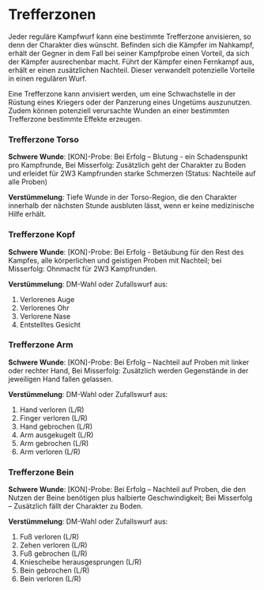 # Trefferzonen
Jeder reguläre Kampfwurf kann eine bestimmte Trefferzone anvisieren, so denn der Charakter dies wünscht. Befinden sich die Kämpfer im Nahkampf, erhält der Gegner in dem Fall bei seiner Kampfprobe einen Vorteil, da sich der Kämpfer ausrechenbar macht. Führt der Kämpfer einen Fernkampf aus, erhält er einen zusätzlichen Nachteil. Dieser verwandelt potenzielle Vorteile in einen regulären Wurf.
 
Eine Trefferzone kann anvisiert werden, um eine Schwachstelle in der Rüstung eines Kriegers oder der Panzerung eines Ungetüms auszunutzen. Zudem können potenziell verursachte Wunden an einer bestimmten Trefferzone bestimmte Effekte erzeugen.
 
### Trefferzone Torso
 
**Schwere Wunde**: [KON]-Probe: Bei Erfolg – Blutung - ein Schadenspunkt pro Kampfrunde, Bei Misserfolg: Zusätzlich geht der Charakter zu Boden und erleidet für 2W3 Kampfrunden starke Schmerzen (Status: Nachteile auf alle Proben)
 
**Verstümmelung**: Tiefe Wunde in der Torso-Region, die den Charakter innerhalb der nächsten Stunde ausbluten lässt, wenn er keine medizinische Hilfe erhält.
 
### Trefferzone Kopf
 
**Schwere Wunde**: [KON]-Probe: Bei Erfolg - Betäubung für den Rest des Kampfes, alle körperlichen und geistigen Proben mit Nachteil; bei Misserfolg: Ohnmacht für 2W3 Kampfrunden.
 
**Verstümmelung**: DM-Wahl oder Zufallswurf aus:
 
1. Verlorenes Auge
2. Verlorenes Ohr
3. Verlorene Nase
4. Entstelltes Gesicht
 
### Trefferzone Arm
 
**Schwere Wunde**: [KON]-Probe: Bei Erfolg – Nachteil auf Proben mit linker oder rechter Hand, Bei Misserfolg: Zusätzlich werden Gegenstände in der jeweiligen Hand fallen gelassen.
 
**Verstümmelung**: DM-Wahl oder Zufallswurf aus:
 
1. Hand verloren (L/R)
2. Finger verloren (L/R)
3. Hand gebrochen (L/R)
4. Arm ausgekugelt (L/R)
5. Arm gebrochen (L/R)
6. Arm verloren (L/R)
 
### Trefferzone Bein
 
**Schwere Wunde**: [KON]-Probe: Bei Erfolg – Nachteil auf Proben, die den Nutzen der Beine benötigen plus halbierte Geschwindigkeit; Bei Misserfolg – Zusätzlich fällt der Charakter zu Boden.
 
**Verstümmelung**: DM-Wahl oder Zufallswurf aus:
 
1. Fuß verloren (L/R)
2. Zehen verloren (L/R)
3. Fuß gebrochen (L/R)
4. Kniescheibe herausgesprungen (L/R)
5. Bein gebrochen (L/R)
6. Bein verloren (L/R)
